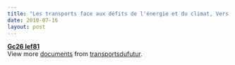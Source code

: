 ```yaml
---
title: "Les transports face aux défits de l'énergie et du climat, Vers la sortie de route ?"
date: 2010-07-16
layout: post
---
```


<div id="__ss_4771381"><strong><a href="http://www.slideshare.net/transportsdufutur/gc26-lef81" title="Gc26 lef81">Gc26 lef81</a></strong>   <div>View more <a href="http://www.slideshare.net/">documents</a> from <a href="http://www.slideshare.net/transportsdufutur">transportsdufutur</a>.</div></div>